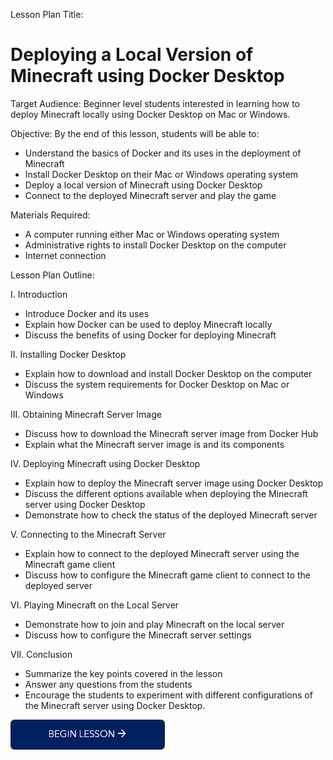 Lesson Plan Title: 
# Deploying a Local Version of Minecraft using Docker Desktop
Target Audience: Beginner level students interested in learning how to deploy Minecraft locally using Docker Desktop on Mac or Windows.

Objective: By the end of this lesson, students will be able to:
- Understand the basics of Docker and its uses in the deployment of Minecraft
- Install Docker Desktop on their Mac or Windows operating system
- Deploy a local version of Minecraft using Docker Desktop
- Connect to the deployed Minecraft server and play the game

Materials Required:
- A computer running either Mac or Windows operating system
- Administrative rights to install Docker Desktop on the computer
- Internet connection

Lesson Plan Outline:

I. Introduction
- Introduce Docker and its uses
- Explain how Docker can be used to deploy Minecraft locally
- Discuss the benefits of using Docker for deploying Minecraft

II. Installing Docker Desktop
- Explain how to download and install Docker Desktop on the computer
- Discuss the system requirements for Docker Desktop on Mac or Windows

III. Obtaining Minecraft Server Image
- Discuss how to download the Minecraft server image from Docker Hub
- Explain what the Minecraft server image is and its components

IV. Deploying Minecraft using Docker Desktop
- Explain how to deploy the Minecraft server image using Docker Desktop
- Discuss the different options available when deploying the Minecraft server using Docker Desktop
- Demonstrate how to check the status of the deployed Minecraft server

V. Connecting to the Minecraft Server
- Explain how to connect to the deployed Minecraft server using the Minecraft game client
- Discuss how to configure the Minecraft game client to connect to the deployed server
  
VI. Playing Minecraft on the Local Server
- Demonstrate how to join and play Minecraft on the local server
- Discuss how to configure the Minecraft server settings

VII. Conclusion
- Summarize the key points covered in the lesson
- Answer any questions from the students
- Encourage the students to experiment with different configurations of the Minecraft server using Docker Desktop.
  
[![begin_lesson](./images/begin_lesson.png)](./1_Introduction.md)